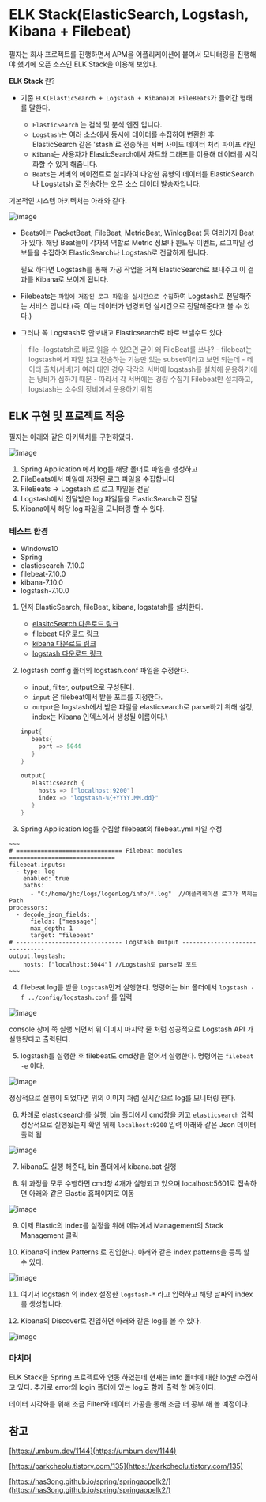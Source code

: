   # ELK Stack(ElasticSearch, Logstash, Kibana + Filebeat)
  
   필자는 회사 프로젝트를 진행하면서 APM을 어플리케이션에 붙여서 모니터링을 진행해야 했기에 오픈 소스인 ELK Stack을 이용해 보았다.
   
  __ELK Stack__ 란?
  
  - 기존 `ELK(ElasticSearch + Logstash + Kibana)에 FileBeats`가 들어간 형태를 말한다.

      - `ElasticSearch` 는 검색 및 분석 엔진 입니다.
      - `Logstash`는 여러 소스에서 동시에 데이터를 수집하여 변환한 후 ElasticSearch 같은 'stash'로 전송하는 서버 사이드 데이터 처리 파이프 라인
      - `Kibana`는 사용자가 ElasticSearch에서 차트와 그래프를 이용해 데이터를 시각화할 수 있게 해줍니다.
      - `Beats`는 서버의 에이전트로 설치하여 다양한 유형의 데이터를 ElasticSearch 나 Logstatsh 로 전송하는 오픈 소스 데이터 발송자입니다.
  
  기본적인 시스템 아키텍처는 아래와 같다.
  
  ![image](https://mblogthumb-phinf.pstatic.net/MjAxOTEyMDZfMTY0/MDAxNTc1NjIwNDM3MTky.9-noY7toMpRb3LJ1GH3o8Zpvp_ji2eL4vA75tkOwuhEg.jbqByZnJNqyjNlhqX-GQPOz9lE9OXJhUJqeZJPR2Le0g.PNG.ksh60706/image.png?type=w800)
  
  - Beats에는 PacketBeat, FileBeat, MetricBeat, WinlogBeat 등 여러가지 Beat가 있다. 해당 Beat들이 각자의 역할로 Metric 정보나 윈도우 이벤트, 로그파일 정보들을 수집하여 ElasticSearch나 Logstash로 전달하게 됩니다.
    
    필요 하다면 Logstash를 통해 가공 작업을 거쳐 ElasticSearch로 보내주고 이 결과를 Kibana로 보이게 됩니다.
  
  - Filebeats는 `파일에 저장된 로그 파일을 실시간으로 수집`하여 Logstash로 전달해주는 서비스 입니다.(즉, 이는 데이터가 변경되면 실시간으로 전달해준다고 볼 수 있다.)
  - 그러나 꼭 Logstash로 안보내고 Elasticsearch로 바로 보낼수도 있다.

  > file -logstatsh로 바로 읽을 수 있으면 굳이 왜 FileBeat를 쓰나?
    - filebeat는 logstash에서 파일 읽고 전송하는 기능만 있는 subset이라고 보면 되는데
    - 데이터 출처(서버)가 여러 대인 경우 각각의 서버에 logstash를 설치해 운용하기에는 낭비가 심하기 때문
    - 따라서 각 서버에는 경량 수집기 Filebeat만 설치하고, logstash는 소수의 장비에서 운용하기 위함
  
  ## ELK 구현 및 프로젝트 적용
  
  필자는 아래와 같은 아키텍처를 구현하였다.
  
   
  ![image](https://user-images.githubusercontent.com/80693904/123505606-16756780-d69b-11eb-87bc-762379c3312e.jpg)
  
  1. Spring Application 에서 log를 해당 폴더로 파일을 생성하고
  2. FileBeats에서 파일에 저장된 로그 파일을 수집합니다
  3. FileBeats -> Logstash 로 로그 파일을 전달
  4. Logstash에서 전달받은 log 파일들을 ElasticSearch로 전달
  5. Kibana에서 해당 log 파일을 모니터링 할 수 있다.

  
  
  ### 테스트 환경
  - Windows10
  - Spring
  - elasticsearch-7.10.0
  - filebeat-7.10.0
  - kibana-7.10.0
  - logstash-7.10.0
  
  
  
  1. 먼저 ElasticSearch, fileBeat, kibana, logstatsh를 설치한다.
      - [elasitcSearch 다운로드 링크](https://www.elastic.co/kr/downloads/past-releases/elasticsearch-7-10-0)
      - [filebeat 다운로드 링크](https://www.elastic.co/kr/downloads/past-releases/filebeat-7-10-0)
      - [kibana 다운로드 링크](https://www.elastic.co/kr/downloads/past-releases/kibana-7-10-0)
      - [logstash 다운로드 링크](https://www.elastic.co/kr/downloads/past-releases/logstash-7-10-0)

  2. logstash config 폴더의 logstash.conf 파일을 수정한다.
    
      - input, filter, output으로 구성된다.
      - `input` 은 filebeat에서 받을 포트를 지정한다.
      - `output`은 logstash에서 받은 파일을 elasticsearch로 parse하기 위해 설정, index는 Kibana 인덱스에서 생성될 이름이다.\
      
     ~~~java
     input{
        beats{
          port => 5044
        }
     }
    
     output{
        elasticsearch {
          hosts => ["localhost:9200"]
          index => "logstash-%{+YYYY.MM.dd}"
        }
     }
     ~~~
     
     
     
  3. Spring Application log를 수집할 filebeat의 filebeat.yml 파일 수정
    
    ~~~
    # ============================== Filebeat modules ==============================
    filebeat.inputs:
      - type: log
        enabled: true
        paths:
          - "C:/home/jhc/logs/logenLog/info/*.log"  //어플리케이션 로그가 찍히는 Path
    processors:
      - decode_json_fields:
          fields: ["message"]
          max_depth: 1
          target: "filebeat"
    # ------------------------------ Logstash Output -------------------------------
    output.logstash:
        hosts: ["localhost:5044"] //Logstash로 parse할 포트
    ~~~

  4. filebeat log를 받을 `logstash`먼저 실행한다. 명령어는 bin 폴더에서 `logstash -f ../config/logstash.conf` 를 입력
  
![image](https://user-images.githubusercontent.com/79154652/155271965-9901028b-43bc-43c0-86e1-923038ed2f02.png)
   
   console 창에 쭉 실행 되면서 위 이미지 마지막 줄 처럼 성공적으로 Logstash API 가 실행됬다고 출력된다.
   
  5. logstash를 실행한 후 filebeat도 cmd창을 열어서 실행한다. 명령어는 `filebeat -e` 이다.
  
  ![image](https://user-images.githubusercontent.com/79154652/155272389-82241933-cbc6-41d8-852b-427b98370d68.png)
  
  정상적으로 실행이 되었다면 위의 이미지 처럼 실시간으로 log를 모니터링 한다.
  
  6. 차례로 elasticsearch를 실행, bin 폴더에서 cmd창을 키고 `elasticsearch` 입력 정상적으로 실행됬는지 확인 위해 `localhost:9200` 입력
     아래와 같은 Json 데이터 출력 됨
  
  ![image](https://user-images.githubusercontent.com/79154652/155273945-802bbe47-b447-4bde-91f5-2c7305a5021b.png)

  
  7. kibana도 실행 해준다, bin 폴더에서 kibana.bat 실행
  
  8. 위 과정을 모두 수행하면 cmd창 4개가 실행되고 있으며 localhost:5601로 접속하면 아래와 같은 Elastic 홈페이지로 이동
  
  ![image](https://user-images.githubusercontent.com/79154652/155273826-05f1db83-b103-44b1-9564-95be0caf8ca2.png)

  9. 이제 Elastic의 index를 설정을 위해 메뉴에서 Management의 Stack Management 클릭
  
  10. Kibana의 index Patterns 로 진입한다. 아래와 같은 index patterns을 등록 할 수 있다.
   
   ![image](https://user-images.githubusercontent.com/79154652/155274303-eb9e74ec-8626-43c9-a964-e3c5d08c4a7d.png)

  11. 여기서 logstash 의 index 설정한  `logstash-*` 라고 입력하고 해당 날짜의 index를 생성합니다.
  
  12. Kibana의 Discover로 진입하면 아래와 같은 log를 볼 수 있다.
  
  ![image](https://user-images.githubusercontent.com/79154652/155274567-64d0efc5-64ef-4623-bfe6-d841035fb1d5.png)

  
  ### 마치며
  
  ELK Stack을 Spring 프로젝트와 연동 하였는데 현재는 info 폴더에 대한 log만 수집하고 있다. 추가로 error와 login 폴더에 있는 log도 함께 출력 할 예정이다.
  
  데이터 시각화를 위해 조금 Filter와 데이터 가공을 통해 조금 더 공부 해 볼 예정이다.
  
  참고
  ---
  [https://umbum.dev/1144](https://umbum.dev/1144)
  
  [https://parkcheolu.tistory.com/135](https://parkcheolu.tistory.com/135)
  
  [https://has3ong.github.io/spring/springaopelk2/](https://has3ong.github.io/spring/springaopelk2/)
  

